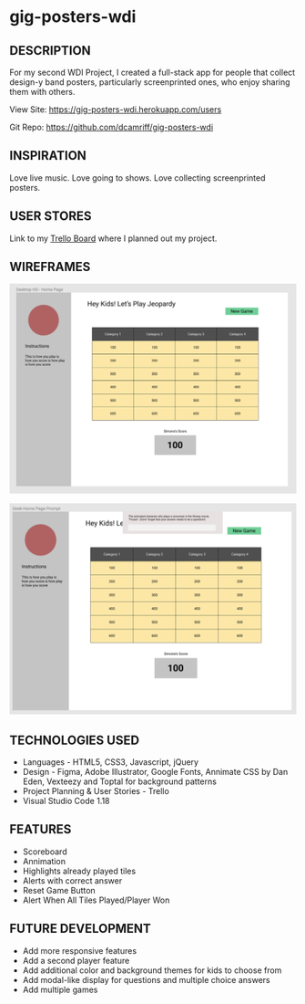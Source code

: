 # gig-posters-wdi

## DESCRIPTION
For my second WDI Project, I created a full-stack app for people that collect design-y band posters, particularly screenprinted ones, who enjoy sharing them with others.

View Site:
https://gig-posters-wdi.herokuapp.com/users

Git Repo:
https://github.com/dcamriff/gig-posters-wdi


## INSPIRATION
Love live music. Love going to shows. Love collecting screenprinted posters.

## USER STORES
Link to my [Trello Board](https://trello.com/b/QJyMJsMU/gig-poster-collectors-app-wdi-p2) where I planned out my project.

## WIREFRAMES
![Jeopardy-Home-Page-Wireframe](https://github.com/dcamriff/jeopardy-game-wdi/blob/master/images/Screen%20Shot%202017-12-11%20at%204.53.14%20PM.png)

![Jeopardy-Trivia-Prompt-Wireframe](https://github.com/dcamriff/jeopardy-game-wdi/blob/master/images/wireframe-prompt.png)

## TECHNOLOGIES USED
 - Languages - HTML5, CSS3, Javascript, jQuery
 - Design - Figma, Adobe Illustrator, Google Fonts, Annimate CSS by Dan Eden, Vexteezy and Toptal for background patterns
 - Project Planning & User Stories - Trello
 - Visual Studio Code 1.18

 ## FEATURES
 - Scoreboard
 - Annimation
 - Highlights already played tiles
 - Alerts with correct answer
 - Reset Game Button
 - Alert When All Tiles Played/Player Won

 ## FUTURE DEVELOPMENT
 - Add more responsive features
 - Add a second player feature
 - Add additional color and background themes for kids to choose from
 - Add modal-like display for questions and multiple choice answers
 - Add multiple games